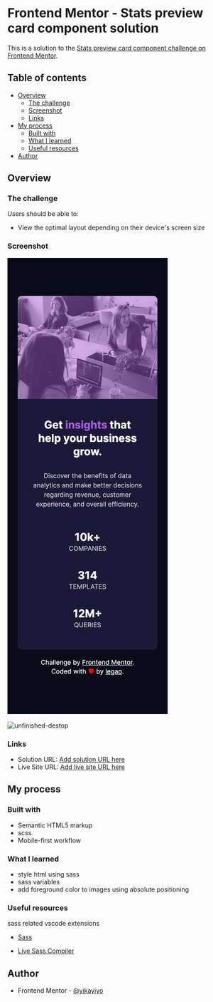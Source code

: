 # Frontend Mentor - Stats preview card component solution

This is a solution to the [Stats preview card component challenge on Frontend Mentor](https://www.frontendmentor.io/challenges/stats-preview-card-component-8JqbgoU62).

## Table of contents

- [Overview](#overview)
  - [The challenge](#the-challenge)
  - [Screenshot](#screenshot)
  - [Links](#links)
- [My process](#my-process)
  - [Built with](#built-with)
  - [What I learned](#what-i-learned)
  - [Useful resources](#useful-resources)
- [Author](#author)

## Overview

### The challenge

Users should be able to:

- View the optimal layout depending on their device's screen size

### Screenshot

![mobile-shot](./screenshots/mobile.png)

![unfinished-destop]()

### Links

- Solution URL: [Add solution URL here](https://your-solution-url.com)
- Live Site URL: [Add live site URL here](https://your-live-site-url.com)

## My process

### Built with

- Semantic HTML5 markup
- scss
- Mobile-first workflow

### What I learned

- style html using sass
- sass variables
- add foreground color to images using absolute positioning

### Useful resources

sass related vscode extensions

- [Sass](https://marketplace.visualstudio.com/items?itemName=Syler.sass-indented)

- [Live Sass Compiler](https://marketplace.visualstudio.com/items?itemName=ritwickdey.live-sass)

## Author

- Frontend Mentor - [@yikayiyo](https://www.frontendmentor.io/profile/yikayiyo)
